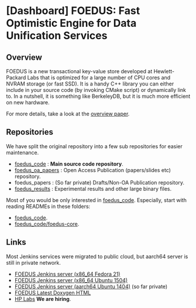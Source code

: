 [Dashboard] FOEDUS: Fast Optimistic Engine for Data Unification Services
=================================

Overview
--------
FOEDUS is a new transactional key-value store developed at Hewlett-Packard Labs that is optimized
for a large number of CPU cores and NVRAM storage (or fast SSD). It is a handy C++ library you can
either include in your source code (by invoking CMake script) or dynamically link to.
In a nutshell, it is something like BerkeleyDB, but it is much more efficient on new hardware.

For more details, take a look at the [overview paper](http://www.hpl.hp.com/techreports/2015/HPL-2015-37.html).

Repositories
--------
We have split the original repository into a few sub repositories for easier maintenance.

* [foedus_code](https://github.com/hkimura/foedus_code) : **Main source code repository**.
* [foedus_oa_papers](https://github.com/hkimura/foedus_oa_papers) : Open Access Publication (papers/slides etc) repository.
* foedus_papers : (So far private) Drafts/Non-OA Publication repository.
* [foedus_results](https://github.com/hkimura/foedus_results) : Experimental results and other large binary files.

Most of you would be only interested in [foedus_code](https://github.com/hkimura/foedus_code).
Especially, start with reading READMEs in these folders:

*  [foedus_code](https://github.com/hkimura/foedus_code).
*  [foedus_code/foedus-core](https://github.com/hkimura/foedus_code/tree/master/foedus-core).

Links
--------
Most Jenkins services were migrated to public cloud, but aarch64 server is still in private network.

* [FOEDUS Jenkins server (x86_64 Fedora 21)](http://foedus-build.hpl.hp.com:8080/)
* [FOEDUS Jenkins server (x86_64 Ubuntu 1504)](http://foedus-build-ub.hpl.hp.com:8080/)
* [FOEDUS Jenkins server (aarch64 Ubuntu 1404)](http://ms01915-003.hpl.hp.com:8080/) (so far private)
* [FOEDUS Latest Doxygen HTML](http://foedus-build.hpl.hp.com:8080/job/foedus-develop-doxygen/doxygen/)
* [HP Labs](http://www.hpl.hp.com/) **We are hiring**.
